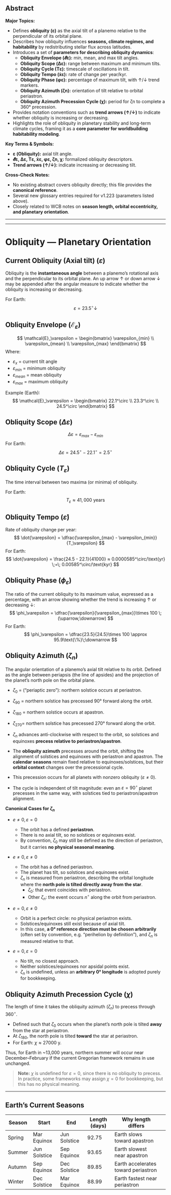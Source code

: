 
## Abstract  
**Major Topics:**  
- Defines **obliquity (ε)** as the axial tilt of a planemo relative to the perpendicular of its orbital plane.  
- Describes how obliquity influences **seasons, climate regimes, and habitability** by redistributing stellar flux across latitudes.  
- Introduces a set of **parameters for describing obliquity dynamics**:  
  - **Obliquity Envelope (𝓔ε):** min, mean, and max tilt angles.  
  - **Obliquity Scope (Δε):** range between maximum and minimum tilts.  
  - **Obliquity Cycle (Tε):** timescale of oscillations in tilt.  
  - **Obliquity Tempo (ẋε):** rate of change per year/kyr.  
  - **Obliquity Phase (φε):** percentage of maximum tilt, with ↑/↓ trend markers.  
  - **Obliquity Azimuth (ζn):** orientation of tilt relative to orbital periastron.  
  - **Obliquity Azimuth Precession Cycle (χ):** period for ζn to complete a 360° precession.  
- Provides notation conventions such as **trend arrows (↑/↓)** to indicate whether obliquity is increasing or decreasing.  
- Highlights the role of obliquity in planetary stability and long-term climate cycles, framing it as a **core parameter for worldbuilding habitability modeling**.  

**Key Terms & Symbols:**  
- **ε (Obliquity):** axial tilt angle.  
- **𝓔ε, Δε, Tε, ẋε, φε, ζn, χ:** formalized obliquity descriptors.  
- **Trend arrows (↑/↓):** indicate increasing or decreasing tilt.  

**Cross-Check Notes:**  
- No existing abstract covers obliquity directly; this file provides the **canonical reference**.  
- Several new glossary entries required for v1.223 (parameters listed above).  
- Closely related to WCB notes on **season length, orbital eccentricity, and planetary orientation**.  
---
---
# Obliquity — Planetary Orientation  

## Current Obliquity (Axial tilt) ($\varepsilon$) 
Obliquity is the **instantaneous angle** between a planemo’s rotational axis and the perpendicular to its orbital plane.  An up arrow $\uparrow$ or down arrow $\downarrow$ may be appended after the angular measure to indicate whether the obliquity is increasing or decreasing.   

For Earth:  
$$
\varepsilon = 23.5^\circ\downarrow
$$
## Obliquity Envelope ($\mathcal{E}_\varepsilon$) 
$$
\mathcal{E}_\varepsilon =
\begin{bmatrix}
\varepsilon_{min} \\
\varepsilon_{mean} \\
\varepsilon_{max}
\end{bmatrix}
$$
Where:  
- $\varepsilon_x$ = current tilt angle  
- $\varepsilon_{min}$ = minimum obliquity 
- $\varepsilon_{mean}$ = mean obliquity  
- $\varepsilon_{max}$ = maximum obliquity 

Example (Earth):  
$$
\mathcal{E}_\varepsilon = 
\begin{bmatrix}
22.1^\circ \\
23.3^\circ \\
24.5^\circ
\end{bmatrix}
$$
## Obliquity Scope ($\Delta\varepsilon$)
$$
\Delta\varepsilon = \varepsilon_{max} - \varepsilon_{min}
$$
For Earth:
$$
\Delta\varepsilon = 24.5^\circ - 22.1^\circ = 2.5^\circ
$$
## Obliquity Cycle ($T_\varepsilon$) 
The time interval between two maxima (or minima) of obliquity.  

For Earth:  
$$
T_\varepsilon \approx 41{,}000 \text{ years}
$$
## Obliquity  Tempo ($\dot{\varepsilon}$) 
Rate of obliquity change per year:  
$$
\dot{\varepsilon} = \dfrac{\varepsilon_{max} - \varepsilon_{min}}{T_\varepsilon}
$$
For Earth:  
$$
\dot{\varepsilon} = \frac{24.5 - 22.1}{41000} ≈ 0.0000585^\circ/\text{yr} \;=\; 0.00585^\circ/\text{kyr}
$$
## Obliquity Phase ($\phi_\varepsilon$) 
The ratio of the current obliquity to its maximum value, expressed as a percentage, with an arrow showing whether the trend is increasing $\uparrow$ or decreasing $\downarrow$:
$$
\phi_\varepsilon = \dfrac{\varepsilon}{\varepsilon_{max}}\times 100 \; (\uparrow,\downarrow)
$$
For Earth:  
$$
\phi_\varepsilon = \dfrac{23.5}{24.5}\times 100 \approx 95.9\text{\%}\;\downarrow
$$
## Obliquity Azimuth ($\zeta_{n}$) 
The angular orientation of a planemo’s axial tilt relative to its orbit.  Defined as the angle between periapsis (the line of apsides) and the projection of the planet’s north pole on the orbital plane.  
- $\zeta_{0}$ =  (“periaptic zero”): northern solstice occurs at periastron.  
- $\zeta_{90}$ = northern solstice has precessed 90° forward along the orbit.  
- $\zeta_{180}$ =  northern solstice occurs at apastron.  
- $\zeta_{270}$=  northern solstice has precessed 270° forward along the orbit.  
- $\zeta_{n}$ advances anti-clockwise with respect to the orbit, so solstices and equinoxes **precess relative to periastron/apastron**.

- The **obliquity azimuth** precesses around the orbit, shifting the alignment of solstices and equinoxes with periastron and apastron. The **calendar seasons** remain fixed relative to equinoxes/solstices, but their **orbital context** changes over the precessional cycle.
- This precession occurs for all planets with nonzero obliquity ($\varepsilon \neq 0$).  
- The cycle is independent of tilt magnitude: even an $\varepsilon = 90^\circ$ planet precesses in the same way, with solstices tied to periastron/apastron alignment.

**Canonical Cases for $\zeta_n$​**
- $e \neq 0, \varepsilon = 0$    
    - The orbit has a defined **periastron**.        
    - There is no axial tilt, so no solstices or equinoxes exist.        
    - By convention, $\zeta_0$​ may still be defined as the direction of periastron, but it carries **no physical seasonal meaning**.
        
- $e \neq 0, \varepsilon \neq 0$    
    - The orbit has a defined periastron.        
    - The planet has tilt, so solstices and equinoxes exist.        
    - $\zeta_n$​ is measured from periastron, describing the orbital longitude where the **north pole is tilted directly away from the star**.        
        - $\zeta_0$​: that event coincides with periastron.            
        - Other $\zeta_n$​: the event occurs $n^\circ$ along the orbit from periastron.
            
- $e=0, \varepsilon \neq 0$    
    - Orbit is a perfect circle: no physical periastron exists.        
    - Solstices/equinoxes still exist because of axial tilt.        
    - In this case, **a 0° reference direction must be chosen arbitrarily** (often set by convention, e.g. “perihelion by definition”), and $\zeta_n$​ is measured relative to that.
        
- $e=0, \varepsilon = 0$    
    - No tilt, no closest approach.        
    - Neither solstices/equinoxes nor apsidal points exist.        
    - $\zeta_n$​ is undefined, unless an **arbitrary 0° longitude** is adopted purely for bookkeeping.
## Obliquity Azimuth Precession Cycle ($\chi$) 
The length of time it takes the obliquity azimuth ($\zeta_{n}$) to precess through $360^\circ$.
- Defined such that $\zeta_{0}$ occurs when the planet’s north pole is tilted **away** from the star at periastron.  
- At $\zeta_{180}$, the north pole is tilted **toward** the star at periastron.
- For Earth: $\chi ≈ 27000$ y.

Thus, for Earth in ~13,000 years, northern summer will occur near December–February if the current Gregorian framework remains in use unchanged.  

> **Note:** $χ$ is undefined for $\varepsilon = 0$, since there is no obliquity to precess. In practice, some frameworks may assign $\chi = 0$ for bookkeeping, but this has no physical meaning.

---
## Earth’s Current Seasons 
| Season | Start        | End          | Length (days) | Why length differs                  |     |
| ------ | ------------ | ------------ | ------------- | ----------------------------------- | --- |
| Spring | Mar Equinox  | Jun Solstice | 92.75         | Earth slows toward apastron         |     |
| Summer | Jun Solstice | Sep Equinox  | 93.65         | Earth slowest near apastron         |     |
| Autumn | Sep Equinox  | Dec Solstice | 89.85         | Earth accelerates toward periastron |     |
| Winter | Dec Solstice | Mar Equinox  | 88.99         | Earth fastest near periastron       |     |
